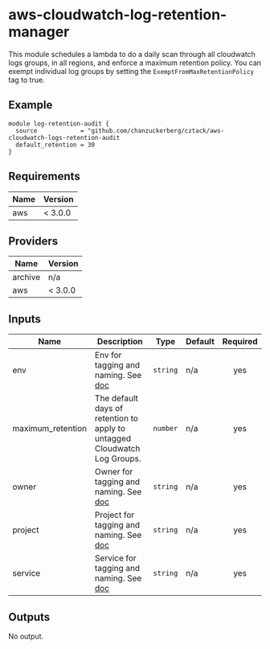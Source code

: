 # aws-cloudwatch-log-retention-manager

This module schedules a lambda to do a daily scan through all cloudwatch logs groups, in all regions, and enforce a maximum retention policy. You can exempt individual log groups by setting the `ExemptFromMaxRetentionPolicy` tag to true.

## Example

```hcl
module log-retention-audit {
  source            = "github.com/chanzuckerberg/cztack/aws-cloudwatch-logs-retention-audit
  default_retention = 30
}
```

<!-- START -->
## Requirements

| Name | Version |
|------|---------|
| aws | < 3.0.0 |

## Providers

| Name | Version |
|------|---------|
| archive | n/a |
| aws | < 3.0.0 |

## Inputs

| Name | Description | Type | Default | Required |
|------|-------------|------|---------|:--------:|
| env | Env for tagging and naming. See [doc](../README.md#consistent-tagging) | `string` | n/a | yes |
| maximum\_retention | The default days of retention to apply to untagged Cloudwatch Log Groups. | `number` | n/a | yes |
| owner | Owner for tagging and naming. See [doc](../README.md#consistent-tagging) | `string` | n/a | yes |
| project | Project for tagging and naming. See [doc](../README.md#consistent-tagging) | `string` | n/a | yes |
| service | Service for tagging and naming. See [doc](../README.md#consistent-tagging) | `string` | n/a | yes |

## Outputs

No output.

<!-- END -->
